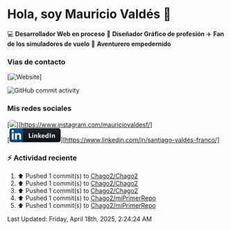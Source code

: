 # Hola, soy Mauricio Valdés 👋

:computer: **Desarrollador Web en proceso** 
🎨 **Diseñador Gráfico de profesión** 
✈️ **Fan de los simuladores de vuelo** 
🚶 **Aventurero empedernido**

### Vias de contacto

[![Website](https://chago2.github.io)]

![GitHub commit activity](https://img.shields.io/github/commit-activity/w/Chago2/Chago2)

### Mis redes sociales

[<img src="/assetsinstagram.png"/>][https://www.instagram.com/mauriciovaldesf/]<br>
[<img src="/assets/social/linkedin.png"/>][https://www.linkedin.com/in/santiago-valdés-franco/]

### :zap: Actividad reciente

<!--RECENT_ACTIVITY:start-->
1. ⬆️ Pushed 1 commit(s) to [Chago2/Chago2](https://github.com/Chago2/Chago2)<br>
2. ⬆️ Pushed 1 commit(s) to [Chago2/Chago2](https://github.com/Chago2/Chago2)<br>
3. ⬆️ Pushed 1 commit(s) to [Chago2/Chago2](https://github.com/Chago2/Chago2)<br>
4. ⬆️ Pushed 1 commit(s) to [Chago2/miPrimerRepo](https://github.com/Chago2/miPrimerRepo)<br>
5. ⬆️ Pushed 1 commit(s) to [Chago2/miPrimerRepo](https://github.com/Chago2/miPrimerRepo)<br>
<!--RECENT_ACTIVITY:end-->

<!--RECENT_ACTIVITY:last_update-->
Last Updated: Friday, April 18th, 2025, 2:24:24 AM
<!--RECENT_ACTIVITY:last_update_end-->
